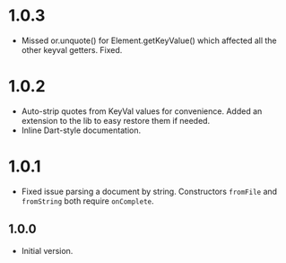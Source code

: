 # 1.0.3

- Missed or.unquote() for Element.getKeyValue() which affected all the other keyval getters. Fixed.

# 1.0.2

- Auto-strip quotes from KeyVal values for convenience. Added an extension to the lib to easy restore them if needed.
- Inline Dart-style documentation.

# 1.0.1

- Fixed issue parsing a document by string. Constructors `fromFile` and `fromString` both require `onComplete`.

## 1.0.0

- Initial version.
